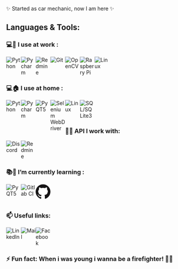 ✨ Started as car mechanic, now I am here ✨


## Languages & Tools:

### 💻🔭 I use at work :
   
  <img align="left" title="Python" width="40px" src="https://applover.pl/wp-content/uploads/2020/01/kisspng-python-computer-icons-programming-language-executa-5d0f0aa7c78fb3.0414836115612668558174-1024x1024.png" />
  <img align="left" title="Pycharm" width="40px" src="https://upload.wikimedia.org/wikipedia/commons/thumb/1/1d/PyCharm_Icon.svg/150px-PyCharm_Icon.svg.png" />
  <img align="left" title="Redmine" width="40px" src="https://emojis.slackmojis.com/emojis/images/1467306771/633/redmine.png?1467306771" />
  <img align="left" title="Git" width="40px" src="http://upload.wikimedia.org/wikipedia/commons/thumb/3/3f/Git_icon.svg/256px-Git_icon.svg.png" />
  <img align="left" title="OpenCV" width="40px" src="https://upload.wikimedia.org/wikipedia/commons/thumb/3/32/OpenCV_Logo_with_text_svg_version.svg/1200px-OpenCV_Logo_with_text_svg_version.svg.png" />
  <img align="left" title="Raspberry Pi" width="40px" src="https://my.raspberrypi.org/favicon.ico" />
  <img align="left" title="Linux" width="40px" src="https://legends.goalunited.org/wp-content/uploads/2020/11/Linux-icon.png" />
<br>
<br>   
<br>

### 💻🏠 I use at home :
   <img align="left" title="Python" width="40px" src="https://applover.pl/wp-content/uploads/2020/01/kisspng-python-computer-icons-programming-language-executa-5d0f0aa7c78fb3.0414836115612668558174-1024x1024.png" />
  <img align="left" title="Pycharm" width="40px" src="https://upload.wikimedia.org/wikipedia/commons/thumb/1/1d/PyCharm_Icon.svg/150px-PyCharm_Icon.svg.png" />
  <img align="left" title="PyQT5" width="40px" src="https://encrypted-tbn0.gstatic.com/images?q=tbn:ANd9GcR-GbeIIyVBFyIepWO9bySXmHYf9d1KLZejPg&usqp=CAU" />
   <img align="left" title="Selenium WebDriver" width="40px" src="https://img.icons8.com/ios/452/selenium-test-automation.png" />
   <img align="left" title="Linux" width="40px" src="https://legends.goalunited.org/wp-content/uploads/2020/11/Linux-icon.png" />
   <img align="left" title="SQL/SQLite3" width="40px" src="https://icon-library.com/images/sql-icon/sql-icon-8.jpg" />
   
<br>
<br>   
<br>

### 👨‍💻 API I work with:
   <img align="left" title="Discord" width="40px" src="https://discord.com/assets/322c936a8c8be1b803cd94861bdfa868.png" />
   <img align="left" title="Redmine" width="40px" src="https://emojis.slackmojis.com/emojis/images/1467306771/633/redmine.png?1467306771" />
<br>
<br>   
<br>

### 📚🌱 I’m currently learning :
  <img align="left" title="PyQT5" width="40px" src="https://encrypted-tbn0.gstatic.com/images?q=tbn:ANd9GcR-GbeIIyVBFyIepWO9bySXmHYf9d1KLZejPg&usqp=CAU" />
  <img align="left" title="Gitlab CI" width="40px" src="https://con.jaktestowac.pl/wp-content/uploads/posts/qe2019-media/gitlab-ci-cd-logo_2x.png" />
  <img align="left" title="GitHub" width="40px" src="https://raw.githubusercontent.com/github/explore/78df643247d429f6cc873026c0622819ad797942/topics/github/github.png" />
<br>
<br>   
<br>

### 📫 Useful links:
 <a href="https://www.linkedin.com/in/filip-laszczak/">
<img align="left" title="LinkedIn" width="40px" src="https://aux.iconspalace.com/uploads/linkedin-flat-icon-256.png" />
 </a>
 
 <a href="mailto:filip.laszczak.1997@gmail.com">
<img align="left" title="Mail" width="40px" src="https://www.google.com/gmail/about/static/images/logo-gmail.png" />
 </a>
 
 <a href="https://www.facebook.com/profile.php?id=100009720006434">
<img align="left" title="Facebook" width="40px" src="https://net-studio.pl/wp-content/uploads/2019/02/facebook.png" />
 </a>
<br>
<br>   
<br>

### ⚡ Fun fact: When i was young i wanna be a firefighter! 👨‍🚒

